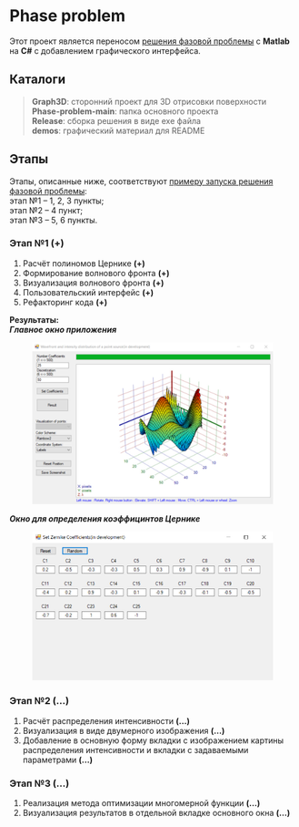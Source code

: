 # Phase problem
Этот проект является переносом [решения фазовой проблемы](https://github.com/Stergrim/Solving-the-phase-problem) с **Matlab** на **C#** с добавлением графического интерфейса.

## Каталоги
>**Graph3D**: сторонний проект для 3D отрисовки поверхности <br>
>**Phase-problem-main**: папка основного проекта <br>
>**Release**: сборка решения в виде exe файла <br>
>**demos**: графический материал для README <br>

## Этапы
Этапы, описанные ниже, соответствуют [примеру запуска решения фазовой проблемы](https://github.com/Stergrim/Solving-the-phase-problem/tree/main/demos#readme): <br>
этап №1 – 1, 2, 3 пункты; <br>
этап №2 – 4 пункт; <br>
этап №3 – 5, 6 пункты. <br>

### **Этап №1 (+)**
1. Расчёт полиномов Цернике **(+)**
2. Формирование волнового фронта **(+)**
3. Визуализация волнового фронта **(+)**
4. Пользовательский интерфейс **(+)**
5. Рефакторинг кода **(+)**

**Результаты:** <br>
***Главное окно приложения***
 
<figure>
<img src="/demos/MainWindow.jpg" width="600"/>
</figure>

***Окно для определения коэффицинтов Цернике***

<figure>
<img src="/demos/SetWindow.jpg" width="450"/>
</figure>

### **Этап №2 (…)**
1. Расчёт распределения интенсивности **(…)**
2. Визуализация в виде двумерного изображения **(…)**
3. Добавление в основную форму вкладки с изображением картины распределения интенсивности и вкладки с задаваемыми параметрами **(…)**

### **Этап №3 (…)**
1. Реализация метода оптимизации многомерной функции **(…)**
2. Визуализация результатов в отдельной вкладке основного окна **(…)**
